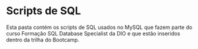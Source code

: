 # Scripts de SQL

Esta pasta contém os scripts de SQL usados no MySQL que fazem parte do curso Formação SQL Database Specialist da DIO e que estão inseridos dentro da trilha do Bootcamp.
